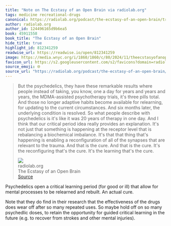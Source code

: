 ```yaml
---
title: "Note on The Ecstasy of an Open Brain via radiolab.org"
tags: medicine recreational-drugs
canonical: https://radiolab.org/podcast/the-ecstasy-of-an-open-brain/transcript
author: radiolab.org
author_id: 124496165d9b6ea5
book: 45911558
book_title: "The Ecstasy of an Open Brain"
hide_title: true
highlight_id: 812341259
readwise_url: https://readwise.io/open/812341259
image: https://media.wnyc.org/i/1860/1860/c/80/2024/11/theecstasyofanopenbrain-img-3000x3000centered
favicon_url: https://s2.googleusercontent.com/s2/favicons?domain=radiolab.org
source_emoji: 🌐
source_url: "https://radiolab.org/podcast/the-ecstasy-of-an-open-brain/transcript#:~:text=But%20the%20psychedelics%2C,that%27s%20the%20cure."
---
```


> But the psychedelics, they have these remarkable results where people instead of taking, you know, one a day for years and years and years, the MDMA-assisted psychotherapy trials, it's three pills total. And those no longer adaptive habits become available for relearning, for updating to the current circumstances. And six months later, the underlying condition is resolved. So what people describe with psychedelics is it's like it was 20 years of therapy in one day. And I think that our critical period idea really provides an explanation. It's not just that something is happening at the receptor level that is rebalancing a biochemical imbalance. It's that that thing that's happening is enabling a reconfiguration of all of the synapses that are relevant to the trauma. And that is the cure. And that is the cure. It's the reconfiguring that's the cure. It's the learning that's the cure.
> <div class="quoteback-footer"><div class="quoteback-avatar"><img class="mini-favicon" src="https://s2.googleusercontent.com/s2/favicons?domain=radiolab.org"></div><div class="quoteback-metadata"><div class="metadata-inner"><span style="display:none">FROM:</span><div aria-label="radiolab.org" class="quoteback-author"> radiolab.org</div><div aria-label="The Ecstasy of an Open Brain" class="quoteback-title"> The Ecstasy of an Open Brain</div></div></div><div class="quoteback-backlink"><a target="_blank" aria-label="go to the full text of this quotation" rel="noopener" href="https://radiolab.org/podcast/the-ecstasy-of-an-open-brain/transcript#:~:text=But%20the%20psychedelics%2C,that%27s%20the%20cure." class="quoteback-arrow"> Source</a></div></div>

Psychedelics open a critical learning period (for good or ill) that allow for mental processes to be relearned and rebuilt. An actual cure.

Note that they do find in their research that the effectiveness of the drugs does wear off after so many repeated uses. So maybe hold off on so many psychedlic doses, to retain the opportunity for guided critical learning in the future (e.g. to recover from strokes and other mental injuries).